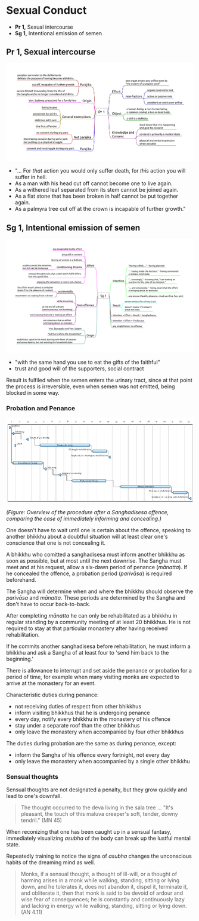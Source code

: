 # Sexual Conduct

- **Pr 1,** Sexual intercourse
- **Sg 1,** Intentional emission of semen

## Pr 1, Sexual intercourse

![Pr-1](./includes/mindmaps/pr-1.png)

- "... For *that* action you would only suffer death, for *this* action you will suffer in hell.
- As a man with his head cut off cannot become one to live again.
- As a withered leaf separated from its stem cannot be joined again.
- As a flat stone that has been broken in half cannot be put together again.
- As a palmyra tree cut off at the crown is incapable of further growth."

<!-- latex
\clearpage
-->

## Sg 1, Intentional emission of semen

![Sg-1](./includes/mindmaps/sg-1.png)

- "with the same hand you use to eat the gifts of the faithful"
- trust and good will of the supporters, social contract

Result is fulfiled when the semen enters the urinary tract, since at that point
the process is irreversible, even when semen was not emitted, being blocked in
some way.

### Probation and Penance

<!-- noexport_latex_begin -->
![Sanghadisesa procedure](./includes/figures/sanghadisesa-procedure.png)
<!-- noexport_latex_end -->

<!-- latex
\enlargethispage*{4\baselineskip}
\par
\includemap[0.9\paperwidth]{../../src/includes/figures/sanghadisesa-procedure.png}
\par
\clearpage
-->

*(Figure: Overview of the procedure after a Sanghadisesa offence, comparing the
case of immediately informing and concealing.)*

One doesn't have to wait until one is certain about the offence, speaking to
another bhikkhu about a doubtful situation will at least clear one's conscience
that one is not concealing it.

A bhikkhu who comitted a sanghadisesa must inform another bhikkhu as
soon as possible, but at most until the next dawnrise. The Sangha must
meet and at his request, allow a six-dawn period of penance (*mānatta*).
If he concealed the offence, a probation period (*parivāsa*) is required
beforehand.

The Sangha will determine when and where the bhikkhu should observe the
*parivāsa* and *mānatta*. These periods are determined by the Sangha and don't
have to occur back-to-back.

After completing *mānatta* he can only be rehabilitated as a bhikkhu in regular
standing by a community meeting of at least 20 bhikkhus. He is not required to
stay at that particular monastery after having received rehabilitation.

If he commits another sanghadisesa before rehabilitation, he must inform a
bhikkhu and ask a Sangha of at least four to 'send him back to the beginning.'

There is allowance to interrupt and set aside the penance or probation for a
period of time, for example when many visiting monks are expected to arrive at
the monastery for an event.

Characteristic duties during penance:

- not receiving duties of respect from other bhikkhus
- inform visiting bhikkhus that he is undergoing penance
- every day, notify every bhikkhu in the monastery of his offence
- stay under a separate roof than the other bhikkhus
- only leave the monastery when accompanied by four other bhikkhus

The duties during probation are the same as during penance, except:

- inform the Sangha of his offence every fortnight, not every day
- only leave the monastery when accompanied by a single other bhikkhu

### Sensual thoughts

Sensual thoughts are not designated a penalty, but they grow quickly and lead to
one's downfall.

> The thought occurred to the deva living in the sala tree ... "It's pleasant,
> the touch of this maluva creeper's soft, tender, downy tendril." (MN 45)

When reconizing that one has been caught up in a sensual fantasy, immediately
visualizing *asubha* of the body can break up the lustful mental state.

Repeatedly training to notice the signs of *asubha* changes the unconscious
habits of the dreaming mind as well.

> Monks, if a sensual thought, a thought of ill-will, or a thought of harming
> arises in a monk while walking, standing, sitting or lying down, and he
> tolerates it, does not abandon it, dispel it, terminate it, and obliterate it,
> then that monk is said to be devoid of ardour and wise fear of consequences;
> he is constantly and continuously lazy and lacking in energy while walking,
> standing, sitting or lying down. (AN 4.11)

